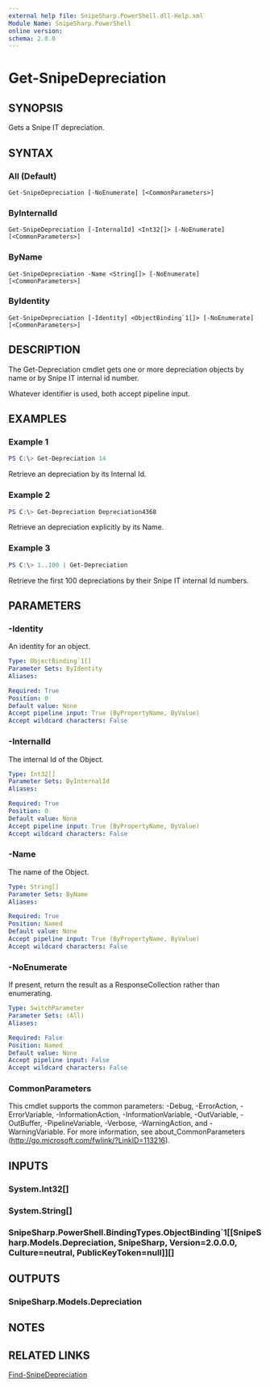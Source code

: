 ```yaml
---
external help file: SnipeSharp.PowerShell.dll-Help.xml
Module Name: SnipeSharp.PowerShell
online version:
schema: 2.0.0
---
```


# Get-SnipeDepreciation

## SYNOPSIS
Gets a Snipe IT depreciation.

## SYNTAX

### All (Default)
```
Get-SnipeDepreciation [-NoEnumerate] [<CommonParameters>]
```

### ByInternalId
```
Get-SnipeDepreciation [-InternalId] <Int32[]> [-NoEnumerate] [<CommonParameters>]
```

### ByName
```
Get-SnipeDepreciation -Name <String[]> [-NoEnumerate] [<CommonParameters>]
```

### ByIdentity
```
Get-SnipeDepreciation [-Identity] <ObjectBinding`1[]> [-NoEnumerate] [<CommonParameters>]
```

## DESCRIPTION
The Get-Depreciation cmdlet gets one or more depreciation objects by name or by Snipe IT internal id number.

Whatever identifier is used, both accept pipeline input.

## EXAMPLES

### Example 1
```powershell
PS C:\> Get-Depreciation 14
```

Retrieve an depreciation by its Internal Id.

### Example 2
```powershell
PS C:\> Get-Depreciation Depreciation4368
```

Retrieve an depreciation explicitly by its Name.

### Example 3
```powershell
PS C:\> 1..100 | Get-Depreciation
```

Retrieve the first 100 depreciations by their Snipe IT internal Id numbers.

## PARAMETERS

### -Identity
An identity for an object.

```yaml
Type: ObjectBinding`1[]
Parameter Sets: ByIdentity
Aliases:

Required: True
Position: 0
Default value: None
Accept pipeline input: True (ByPropertyName, ByValue)
Accept wildcard characters: False
```

### -InternalId
The internal Id of the Object.

```yaml
Type: Int32[]
Parameter Sets: ByInternalId
Aliases:

Required: True
Position: 0
Default value: None
Accept pipeline input: True (ByPropertyName, ByValue)
Accept wildcard characters: False
```

### -Name
The name of the Object.

```yaml
Type: String[]
Parameter Sets: ByName
Aliases:

Required: True
Position: Named
Default value: None
Accept pipeline input: True (ByPropertyName, ByValue)
Accept wildcard characters: False
```

### -NoEnumerate
If present, return the result as a ResponseCollection rather than enumerating.

```yaml
Type: SwitchParameter
Parameter Sets: (All)
Aliases:

Required: False
Position: Named
Default value: None
Accept pipeline input: False
Accept wildcard characters: False
```

### CommonParameters
This cmdlet supports the common parameters: -Debug, -ErrorAction, -ErrorVariable, -InformationAction, -InformationVariable, -OutVariable, -OutBuffer, -PipelineVariable, -Verbose, -WarningAction, and -WarningVariable. For more information, see about_CommonParameters (http://go.microsoft.com/fwlink/?LinkID=113216).

## INPUTS

### System.Int32[]

### System.String[]

### SnipeSharp.PowerShell.BindingTypes.ObjectBinding`1[[SnipeSharp.Models.Depreciation, SnipeSharp, Version=2.0.0.0, Culture=neutral, PublicKeyToken=null]][]

## OUTPUTS

### SnipeSharp.Models.Depreciation

## NOTES

## RELATED LINKS

[Find-SnipeDepreciation](Find-SnipeDepreciation.md)
